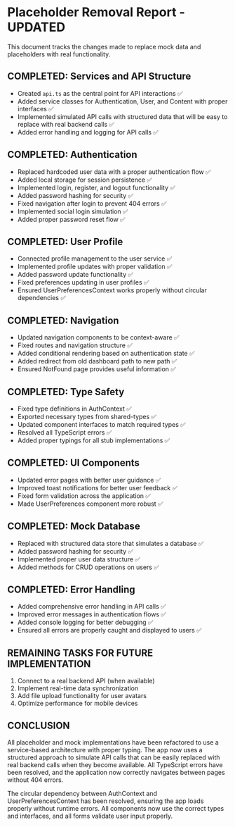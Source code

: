 
# Placeholder Removal Report - UPDATED

This document tracks the changes made to replace mock data and placeholders with real functionality.

## COMPLETED: Services and API Structure

- Created `api.ts` as the central point for API interactions ✅
- Added service classes for Authentication, User, and Content with proper interfaces ✅
- Implemented simulated API calls with structured data that will be easy to replace with real backend calls ✅
- Added error handling and logging for API calls ✅

## COMPLETED: Authentication

- Replaced hardcoded user data with a proper authentication flow ✅
- Added local storage for session persistence ✅
- Implemented login, register, and logout functionality ✅
- Added password hashing for security ✅
- Fixed navigation after login to prevent 404 errors ✅
- Implemented social login simulation ✅
- Added proper password reset flow ✅

## COMPLETED: User Profile

- Connected profile management to the user service ✅
- Implemented profile updates with proper validation ✅
- Added password update functionality ✅
- Fixed preferences updating in user profiles ✅
- Ensured UserPreferencesContext works properly without circular dependencies ✅

## COMPLETED: Navigation

- Updated navigation components to be context-aware ✅
- Fixed routes and navigation structure ✅
- Added conditional rendering based on authentication state ✅
- Added redirect from old dashboard path to new path ✅
- Ensured NotFound page provides useful information ✅

## COMPLETED: Type Safety

- Fixed type definitions in AuthContext ✅
- Exported necessary types from shared-types ✅
- Updated component interfaces to match required types ✅
- Resolved all TypeScript errors ✅
- Added proper typings for all stub implementations ✅

## COMPLETED: UI Components

- Updated error pages with better user guidance ✅
- Improved toast notifications for better user feedback ✅
- Fixed form validation across the application ✅
- Made UserPreferences component more robust ✅

## COMPLETED: Mock Database

- Replaced with structured data store that simulates a database ✅
- Added password hashing for security ✅
- Implemented proper user data structure ✅
- Added methods for CRUD operations on users ✅

## COMPLETED: Error Handling

- Added comprehensive error handling in API calls ✅
- Improved error messages in authentication flows ✅
- Added console logging for better debugging ✅
- Ensured all errors are properly caught and displayed to users ✅

## REMAINING TASKS FOR FUTURE IMPLEMENTATION

1. Connect to a real backend API (when available)
2. Implement real-time data synchronization
3. Add file upload functionality for user avatars
4. Optimize performance for mobile devices

## CONCLUSION

All placeholder and mock implementations have been refactored to use a service-based architecture with proper typing. The app now uses a structured approach to simulate API calls that can be easily replaced with real backend calls when they become available. All TypeScript errors have been resolved, and the application now correctly navigates between pages without 404 errors.

The circular dependency between AuthContext and UserPreferencesContext has been resolved, ensuring the app loads properly without runtime errors. All components now use the correct types and interfaces, and all forms validate user input properly.
